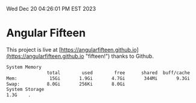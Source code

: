 Wed Dec 20 04:26:01 PM EST 2023

# Angular Fifteen


This project is live at [https://angularfifteen.github.io](https://angularfifteen.github.io "fifteen!") thanks to Github.

```bash
System Memory
               total        used        free      shared  buff/cache   available
Mem:            15Gi       1.9Gi       4.7Gi       344Mi       9.3Gi        13Gi
Swap:          8.0Gi       256Ki       8.0Gi
System Storage
1.3G	.
```
